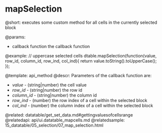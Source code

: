 mapSelection
=============


@short: executes some custom method for all cells in the currently selected block
	

@params:
- callback  	function  	the callback function


@example:
// uppercase selected cells
dtable.mapSelection(function(value, row_id, column_id, row_ind, col_ind){
    return value.toString().toUpperCase(); 
});


@template:	api_method
@descr:
Parameters of the callback function are:

- *value*  - (string|number) the cell value
- *row_id* - (string|number) the row id
- *column_id* - (string|number) the column id
- *row_ind*  -  (number) the row index of a cell within the selected block
- *col_ind*  -  (number) the column index of a cell within the selected block

@related:
	datatable/get_set_data.md#gettingvaluesofcellsrange
@relatedapi:
	api/ui.datatable_mapcells.md
@relatedsample:
	15_datatable/05_selection/07_map_selection.html
